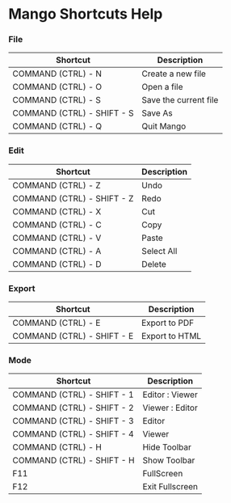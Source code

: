 # Mango Shortcuts Help

### File

Shortcut                         | Description
---------------------------------|-------------------
COMMAND (CTRL) - N               | Create a new file
COMMAND (CTRL) - O               | Open a file
COMMAND (CTRL) - S               | Save the current file
COMMAND (CTRL) - SHIFT - S       | Save As
COMMAND (CTRL) - Q               | Quit Mango


### Edit

 Shortcut                    | Description
-----------------------------|---------------------
COMMAND (CTRL) - Z           | Undo
COMMAND (CTRL) - SHIFT - Z   | Redo
COMMAND (CTRL) - X           | Cut
COMMAND (CTRL) - C           | Copy
COMMAND (CTRL) - V           | Paste
COMMAND (CTRL) - A           | Select All
COMMAND (CTRL) - D           | Delete 


### Export

Shortcut                         | Description
---------------------------------|-------------------
COMMAND (CTRL) - E               | Export to PDF
COMMAND (CTRL) - SHIFT - E       | Export to HTML


### Mode

Shortcut                    | Description
----------------------------|-----------------------
COMMAND (CTRL) - SHIFT - 1  | Editor : Viewer
COMMAND (CTRL) - SHIFT - 2  | Viewer : Editor
COMMAND (CTRL) - SHIFT - 3  | Editor 
COMMAND (CTRL) - SHIFT - 4  | Viewer
COMMAND (CTRL) - H          | Hide Toolbar
COMMAND (CTRL) - SHIFT - H  | Show Toolbar
F11                         | FullScreen
F12                         | Exit Fullscreen

